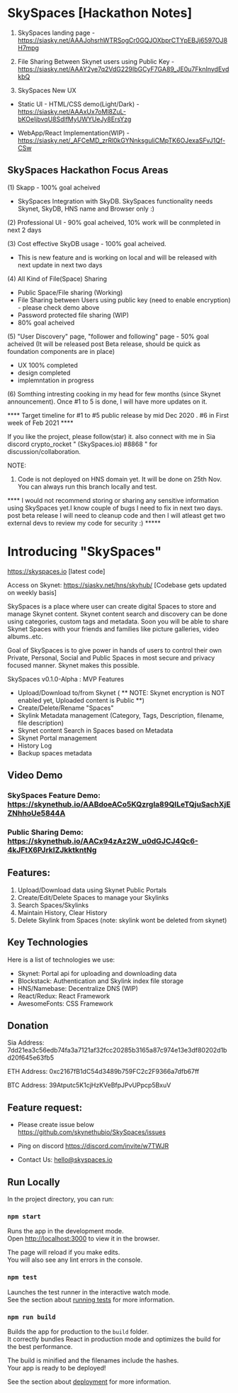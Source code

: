 # SkySpaces [Hackathon Notes]

1. SkySpaces landing page - https://siasky.net/AAAJohsrhWTRSogCr0GQJOXbprCTYpEBJj6597OJ8H7mpg

2. File Sharing Between Skynet users using Public Key -  https://siasky.net/AAAY2ye7q2VdG229IbGCyF7GA89_JE0u7FknInydEvdkbQ

3. SkySpaces New UX

* Static UI - HTML/CSS demo(Light/Dark) - https://siasky.net/AAAxUx7oMl8ZuL-bKOeljbvqU8SdlfMyUWYUeJy8ErsYzg

* WebApp/React Implementation(WIP) - https://siasky.net/_AFCeMD_zrRl0kGYNnksguliCMpTK6OJexaSFvJ1Qf-CSw


## SkySpaces Hackathon Focus Areas

(1) Skapp - 100% goal acheived 
- SkySpaces Integration with SkyDB. SkySpaces functionality needs Skynet, SkyDB, HNS name and Browser only :)

(2) Professional UI - 90% goal acheived, 10% work will be conmpleted in next 2 days 

(3) Cost effective SkyDB usage - 100% goal acheived. 
- This is new feature and is working on local and will be released with next update in next two days

(4) All Kind of File(Space) Sharing
- Public Space/File sharing (Working)
- File Sharing between Users using public key (need to enable encryption) - please check demo above  
- Password protected file sharing (WIP) 
- 80% goal acheived

(5) "User Discovery" page, "follower and following" page - 50% goal acheived (It will be released post Beta release, should be quick as foundation components are in place)
- UX 100% completed
- design completed
- implemntation in progress

(6) Somthing intresting cooking in my head for few months (since Skynet announcement). Once #1 to 5 is done, I will have more updates on it.

 **** Target timeline for #1 to #5 public release by mid Dec 2020 . #6 in First week of Feb 2021 ****

If you like the project, please follow(star) it. also connect with me in Sia discord crypto_rocket " (SkySpaces.io)
#8868 " for discussion/collaboration.  

NOTE:
1. Code is not deployed on HNS domain yet. It will be done on 25th Nov. You can always run this branch locally and test.

**** I would not recommend storing or sharing any sensitive information using SkySpaces yet.I know couple of bugs I need to fix in next two days. post beta release I will need to cleanup code and then I will atleast get two external devs to review my code for security :) *****

# Introducing "SkySpaces"

https://skyspaces.io [latest code]

Access on Skynet: https://siasky.net/hns/skyhub/ [Codebase gets updated on weekly basis]

SkySpaces is a place where user can create digital Spaces to store and manage Skynet content. 
Skynet content search and discovery can be done using categories, custom tags and metadata. Soon you will be able to share Skynet Spaces with your friends and families like picture galleries, video albums..etc.

Goal of SkySpaces is to give power in hands of users to control their own Private, Personal, Social and Public Spaces in most secure and privacy focused manner. Skynet makes this possible.

SkySpaces v0.1.0-Alpha : MVP Features
- Upload/Download to/from Skynet ( ** NOTE: Skynet encryption is NOT enabled yet, Uploaded content is Public **) 
- Create/Delete/Rename "Spaces"
- Skylink Metadata management  (Category, Tags, Description, filename, file description)
- Skynet content Search in Spaces based on Metadata
- Skynet Portal management
- History Log
- Backup spaces metadata

## Video Demo 

### SkySpaces Feature Demo: https://skynethub.io/AABdoeACo5KQzrgla89QILeTQjuSachXjEZNhhoUe5844A

### Public Sharing Demo: https://skynethub.io/AACx94zAz2W_u0dGJCJ4Qc6-4kJFtX6PJrkIZJkktkntNg

## Features:

1. Upload/Download data using Skynet Public Portals
2. Create/Edit/Delete Spaces to manage your Skylinks
3. Search Spaces/Skylinks
4. Maintain History, Clear History
5. Delete Skylink from Spaces (note: skylink wont be deleted from skynet)

## Key Technologies

Here is a list of technologies we use:

* Skynet: Portal api for uploading and downloading data
* Blockstack: Authentication and Skylink index file storage
* HNS/Namebase: Decentralize DNS (WIP)
* React/Redux: React Framework
* AwesomeFonts: CSS Framework

## Donation

Sia Address: 7dd21ea3c56edb74fa3a7121af32fcc20285b3165a87c974e13e3df80202d1bd20f645e63fb5

ETH Address: 0xc2167fB1dC54d3489b759FC2c2F9366a7dfb67ff

BTC Address: 39Atputc5K1cjHzKVeBfpJPvUPpcp5BxuV

## Feature request: 

* Please create issue below
https://github.com/skynethubio/SkySpaces/issues

* Ping on discord
https://discord.com/invite/w7TWJR

* Contact Us: hello@skyspaces.io

## Run Locally

In the project directory, you can run:

### `npm start`

Runs the app in the development mode.<br />
Open [http://localhost:3000](http://localhost:3000) to view it in the browser.

The page will reload if you make edits.<br />
You will also see any lint errors in the console.

### `npm test`

Launches the test runner in the interactive watch mode.<br />
See the section about [running tests](https://facebook.github.io/create-react-app/docs/running-tests) for more information.

### `npm run build`

Builds the app for production to the `build` folder.<br />
It correctly bundles React in production mode and optimizes the build for the best performance.

The build is minified and the filenames include the hashes.<br />
Your app is ready to be deployed!

See the section about [deployment](https://facebook.github.io/create-react-app/docs/deployment) for more information.
